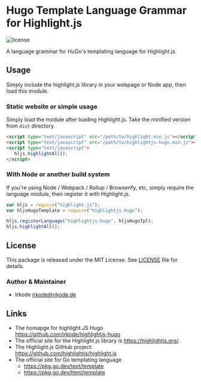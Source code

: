 # Hugo Template Language Grammar for Highlight.js

![license](https://badgen.net/badge/license/MIT/blue)

A language grammar for HuGo's templating language for Highlight.js.

## Usage

Simply include the highlight.js library in your webpage or Node app, then load this module.

### Static website or simple usage

Simply load the module after loading Highlight.js. Take the minified version from `dist` directory.

```html
<script type="text/javascript" src="/path/to/highlight.min.js"></script>
<script type="text/javascript" src="/path/to/highlightjs-hugo.min.js"></script>
<script type="text/javascript">
   hljs.highlightAll();
</script>
```

<!-- TODO: publish to a CDN later

### Using directly from the UNPKG CDN

```html
<script
   type="text/javascript"
   src="https://unpkg.com/highlightjs-hugo@0.1.0/dist/highlightjs-hugo.min.js"
></script>
```

-  More info: <https://unpkg.com>
-->

### With Node or another build system

If you're using Node / Webpack / Rollup / Browserify, etc, simply require the language module, then register it with
Highlight.js.

```javascript
var hljs = require("highlight.js");
var hljsHugoTemplate = require("highlightjs-hugo");

hljs.registerLanguage("highlightjs-hugo", hljsHugoTpl);
hljs.highlightAll();
```

## License

This package is released under the MIT License. See [LICENSE](LICENSE) file for details.

### Author & Maintainer

- Irkode <irkode@rikode.de>

## Links

- The homapge for highlight.JS Hugo <https://github.com/irkode/highlightjs-hugo>
- The official site for the Highlight.js library is <https://highlightjs.org/>.
- The Highlight.js GitHub project: <https://github.com/highlightjs/highlight.js>
- The official site for Go templating language
   - https://pkg.go.dev/text/template
   - https://pkg.go.dev/html/template
